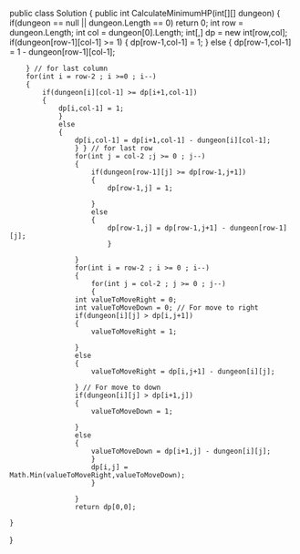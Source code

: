 public class Solution { 
     public int CalculateMinimumHP(int[][] dungeon)
    {
        if(dungeon == null || dungeon.Length == 0) return 0;
        int row = dungeon.Length; int col = dungeon[0].Length; int[,] dp = new int[row,col];
        if(dungeon[row-1][col-1] >= 1)
        { 
            dp[row-1,col-1] = 1;
        } 
        else { dp[row-1,col-1] = 1 - dungeon[row-1][col-1]; 
            
        } // for last column
        for(int i = row-2 ; i >=0 ; i--)
        { 
            if(dungeon[i][col-1] >= dp[i+1,col-1])
            { 
                dp[i,col-1] = 1;
                } 
                else 
                { 
                    dp[i,col-1] = dp[i+1,col-1] - dungeon[i][col-1];
                    } } // for last row
                    for(int j = col-2 ;j >= 0 ; j--)
                    { 
                        if(dungeon[row-1][j] >= dp[row-1,j+1]) 
                        {
                            dp[row-1,j] = 1; 
                            
                        } 
                        else 
                        { 
                            dp[row-1,j] = dp[row-1,j+1] - dungeon[row-1][j];
                            } 
                        
                    } 
                    for(int i = row-2 ; i >= 0 ; i--) 
                    { 
                        for(int j = col-2 ; j >= 0 ; j--)
                        { 
                    int valueToMoveRight = 0;
                    int valueToMoveDown = 0; // For move to right 
                    if(dungeon[i][j] > dp[i,j+1]) 
                    { 
                        valueToMoveRight = 1; 
                        
                    } 
                    else 
                    {
                        valueToMoveRight = dp[i,j+1] - dungeon[i][j]; 
                        
                    } // For move to down 
                    if(dungeon[i][j] > dp[i+1,j]) 
                    { 
                        valueToMoveDown = 1; 
                        
                    } 
                    else 
                    { 
                        valueToMoveDown = dp[i+1,j] - dungeon[i][j];
                        } 
                        dp[i,j] = Math.Min(valueToMoveRight,valueToMoveDown);
                        } 
                        
                    } 
                    return dp[0,0]; 
        
    } 
    
}
